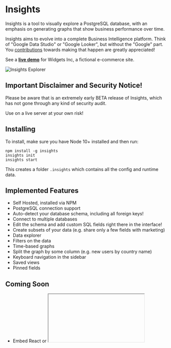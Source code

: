 # Insights

Insights is a tool to visually explore a PostgreSQL database, with an emphasis on generating graphs that show business performance over time.

Insights aims to evolve into a complete Business Intelligence platform. Think of "Google Data Studio" or "Google Looker", but without the "Google" part. You [contributions](https://github.com/sponsors/mariusandra) towards making that happen are greatly appreciated!

See a [**live demo**](https://demo.insights.sh/) for Widgets Inc, a fictional e-commerce site.

![Insights Explorer](https://user-images.githubusercontent.com/53387/74577340-e68a6000-4f8e-11ea-95bf-4682f545cc8f.png)

## Important Disclaimer and Security Notice!

Please be aware that is an extremely early BETA release of Insights, which has not gone through any kind of security audit.

Use on a live server at your own risk!

## Installing

To install, make sure you have Node 10+ installed and then run:

```
npm install -g insights
insights init
insights start
```

This creates a folder `.insights` which contains all the config and runtime data.

## Implemented Features

* Self Hosted, installed via NPM
* PostgreSQL connection support
* Auto-detect your database schema, including all foreign keys!
* Connect to multiple databases
* Edit the schema and add custom SQL fields right there in the interface!
* Create subsets of your data (e.g. share only a few fields with marketing)
* Data explorer
* Filters on the data
* Time-based graphs
* Split the graph by some column (e.g. new users by country name)
* Keyboard navigation in the sidebar
* Saved views
* Pinned fields


## Coming Soon

* Embed React or <iframe> components and get data through the insights API
* Decent mobile support
* Log in with your Google Account
* Manage users in the interface
* Access control for subsets
* PDF and XLSX exports
* Way more and better graphs
* View generated SQL
* Dashboards
* Multiple lines from different sources on one chart in the dashboard
* Plugins?


## Please Support

Insights is built by me ([@mariusandra](https://github.com/mariusandra)) personally from my free time. If you find the project cool or use it in your company, please consider giving [a small monthly donation](https://github.com/sponsors/mariusandra) as thanks!

To stay in touch and receive news when we release a significant update, [please sign up here](http://eepurl.com/gTlRkf).

You can also [follow me on Twitter](https://twitter.com/mariusandra) to receive the latest updates.
 

## Development

If you want to help with development, run these steps:

```sh
# 1. fork the repo in github

# 2. clone it
git clone git@github.com:<YOUR_NAME_HERE>/insights.git

# 3. install all dependencies
cd insights
yarn

# 4. start the app
yarn run init
yarn start

# 5. open http://localhost:3000/ and hack away
```
